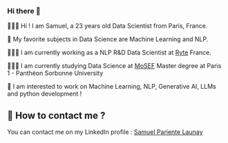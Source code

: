 ### Hi there 👋

🙋🏻‍♂️ Hi ! I am Samuel, a 23 years old Data Scientist from Paris, France. 

🔎 My favorite subjects in Data Science are Machine Learning and NLP.

🧑🏻‍💻 I am currently working as a NLP R&D Data Scientist at [Ryte](https://ryte.ai/) France.

👨🏻‍🎓 I am currently studying Data Science at [MoSEF](https://formations.pantheonsorbonne.fr/fr/catalogue-des-formations/master-M/master-econometrie-statistiques-KBURDRPJ/master-parcours-modelisations-statistiques-economiques-et-financieres-mosef-formation-initiale-et-apprentissage-KBURDRT5.html) Master degree at Paris 1 - Panthéon Sorbonne University

👀 I am interested to work on Machine Learning, NLP, Generative AI, LLMs and python development !

## 📧 How to contact me ?

You can contact me on my LinkedIn profile : [Samuel Pariente Launay](https://www.linkedin.com/in/samuel-launay/)

